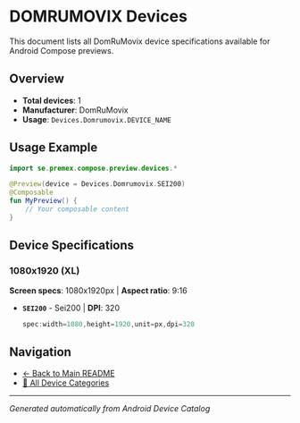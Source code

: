 # DOMRUMOVIX Devices

This document lists all DomRuMovix device specifications available for Android Compose previews.

## Overview

- **Total devices**: 1
- **Manufacturer**: DomRuMovix
- **Usage**: `Devices.Domrumovix.DEVICE_NAME`

## Usage Example

```kotlin
import se.premex.compose.preview.devices.*

@Preview(device = Devices.Domrumovix.SEI200)
@Composable
fun MyPreview() {
    // Your composable content
}
```

## Device Specifications

### 1080x1920 (XL)

**Screen specs**: 1080x1920px | **Aspect ratio**: 9:16

- **`SEI200`** - Sei200 | **DPI**: 320
  ```kotlin
  spec:width=1080,height=1920,unit=px,dpi=320
  ```

## Navigation

- [← Back to Main README](../../README.md)
- [📱 All Device Categories](../README.md)

---
*Generated automatically from Android Device Catalog*
